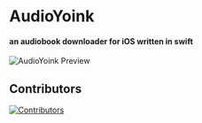 # AudioYoink
#### an audiobook downloader for iOS written in swift

![AudioYoink Preview](https://adriancastro.dev/dhq8uxhvuzf9.PNG)

## Contributors

[![Contributors](https://contrib.rocks/image?repo=castdrian/AudioYoink)](https://github.com/castdrian/AudioYoink/graphs/contributors)
